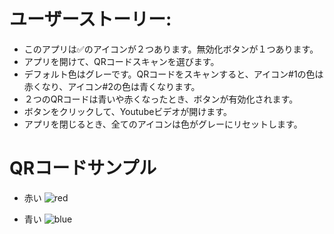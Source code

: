 # ユーザーストーリー:

- このアプリは✅のアイコンが２つあります。無効化ボタンが１つあります。
- アプリを開けて、QRコードスキャンを選びます。
- デフォルト色はグレーです。QRコードをスキャンすると、アイコン#1の色は赤くなり、アイコン#2の色は青くなります。
- ２つのQRコードは青いや赤くなったとき、ボタンが有効化されます。
- ボタンをクリックして、Youtubeビデオが開けます。
- アプリを閉じるとき、全てのアイコンは色がグレーにリセットします。

# QRコードサンプル

- 赤い
![red](https://github.com/NeoX-ASIA-Inc/QR-Codes-Scanner-demo/assets/22587774/f88c73ea-059e-4987-bf45-96210e24ff4c)

- 青い
![blue](https://github.com/NeoX-ASIA-Inc/QR-Codes-Scanner-demo/assets/22587774/064e1401-a7bf-4413-8d5e-726b02d1a52d)
